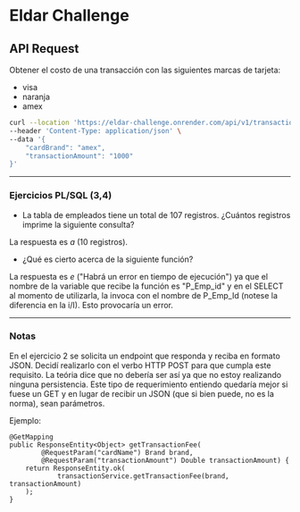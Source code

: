 # Eldar Challenge

## API Request
Obtener el costo de una transacción con las siguientes marcas de tarjeta:
- visa
- naranja
- amex
```bash
curl --location 'https://eldar-challenge.onrender.com/api/v1/transaction' \
--header 'Content-Type: application/json' \
--data '{
    "cardBrand": "amex",
    "transactionAmount": "1000"
}'
```

---
### Ejercicios PL/SQL (3,4)
- La tabla de empleados tiene un total de 107 registros. ¿Cuántos registros imprime la
siguiente consulta?

La respuesta es *a* (10 registros).

- ¿Qué es cierto acerca de la siguiente función?

La respuesta es *e* ("Habrá un error en tiempo de ejecución") ya que el nombre de la variable que recibe la función es "P_Emp_id" y en el SELECT al momento de utilizarla, la invoca con el nombre de P_Emp_Id (notese la diferencia en la i/I).
Esto provocaría un error.

---
### Notas
En el ejercicio 2 se solicita un endpoint que responda y reciba en formato JSON. Decidí realizarlo con el verbo HTTP POST para que cumpla este requisito. La teória dice que no debería ser así ya que no estoy realizando ninguna persistencia. Este tipo de requerimiento entiendo quedaría mejor si fuese un GET y en lugar de recibir un JSON (que si bien puede, no es la norma), sean parámetros. 

Ejemplo:
```
@GetMapping
public ResponseEntity<Object> getTransactionFee(
        @RequestParam("cardName") Brand brand,
        @RequestParam("transactionAmount") Double transactionAmount) {
    return ResponseEntity.ok(
            transactionService.getTransactionFee(brand, transactionAmount)
    );
}
```
